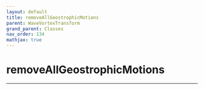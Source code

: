 ```yaml
---
layout: default
title: removeAllGeostrophicMotions
parent: WaveVortexTransform
grand_parent: Classes
nav_order: 134
mathjax: true
---
```


#  removeAllGeostrophicMotions




---

